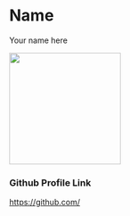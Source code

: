 # Name
Your name here

<img src="" width="200" height="200" align="center"/>

### Github Profile Link

https://github.com/
